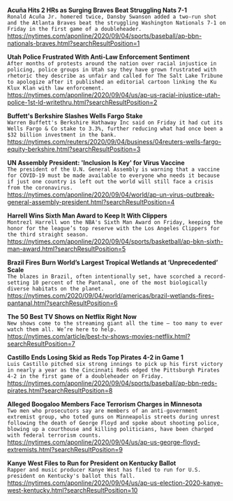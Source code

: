 **Acuña Hits 2 HRs as Surging Braves Beat Struggling Nats 7-1**\
`Ronald Acuña Jr. homered twice, Dansby Swanson added a two-run shot and the Atlanta Braves beat the struggling Washington Nationals 7-1 on Friday in the first game of a doubleheader.`\
https://nytimes.com/aponline/2020/09/04/sports/baseball/ap-bbn-nationals-braves.html?searchResultPosition=1

**Utah Police Frustrated With Anti-Law Enforcement Sentiment**\
`After months of protests around the nation over racial injustice in policing, police groups in Utah say they have grown frustrated with rhetoric they describe as unfair and called for The Salt Lake Tribune to apologize after it published an editorial cartoon linking the Ku Klux Klan with law enforcement.`\
https://nytimes.com/aponline/2020/09/04/us/ap-us-racial-injustice-utah-police-1st-ld-writethru.html?searchResultPosition=2

**Buffett's Berkshire Slashes Wells Fargo Stake**\
`Warren Buffett's Berkshire Hathaway Inc said on Friday it had cut its Wells Fargo & Co stake to 3.3%, further reducing what had once been a $32 billion investment in the bank.`\
https://nytimes.com/reuters/2020/09/04/business/04reuters-wells-fargo-equity-berkshire.html?searchResultPosition=3

**UN Assembly President: 'Inclusion Is Key' for Virus Vaccine**\
`The president of the U.N. General Assembly is warning that a vaccine for COVID-19 must be made available to everyone who needs it because if just one country is left out the world will still face a crisis from the coronavirus.`\
https://nytimes.com/aponline/2020/09/04/world/ap-un-virus-outbreak-general-assembly-president.html?searchResultPosition=4

**Harrell Wins Sixth Man Award to Keep It With Clippers**\
`Montrezl Harrell won the NBA's Sixth Man Award on Friday, keeping the honor for the league’s top reserve with the Los Angeles Clippers for the third straight season.`\
https://nytimes.com/aponline/2020/09/04/sports/basketball/ap-bkn-sixth-man-award.html?searchResultPosition=5

**Brazil Fires Burn World’s Largest Tropical Wetlands at ‘Unprecedented’ Scale**\
`The blazes in Brazil, often intentionally set, have scorched a record-setting 10 percent of the Pantanal, one of the most biologically diverse habitats on the planet.`\
https://nytimes.com/2020/09/04/world/americas/brazil-wetlands-fires-pantanal.html?searchResultPosition=6

**The 50 Best TV Shows on Netflix Right Now**\
`New shows come to the streaming giant all the time — too many to ever watch them all. We’re here to help.`\
https://nytimes.com/article/best-tv-shows-movies-netflix.html?searchResultPosition=7

**Castillo Ends Losing Skid as Reds Top Pirates 4-2 in Game 1**\
`Luis Castillo pitched six strong innings to pick up his first victory in nearly a year as the Cincinnati Reds edged the Pittsburgh Pirates 4-2 in the first game of a doubleheader on Friday.`\
https://nytimes.com/aponline/2020/09/04/sports/baseball/ap-bbn-reds-pirates.html?searchResultPosition=8

**Alleged Boogaloo Members Face Terrorism Charges in Minnesota**\
`Two men who prosecutors say are members of an anti-government extremist group, who toted guns on Minneapolis streets during unrest following the death of George Floyd and spoke about shooting police, blowing up a courthouse and killing politicians, have been charged with federal terrorism counts.`\
https://nytimes.com/aponline/2020/09/04/us/ap-us-george-floyd-extremists.html?searchResultPosition=9

**Kanye West Files to Run for President on Kentucky Ballot**\
`Rapper and music producer Kanye West has filed to run for U.S. president on Kentucky's ballot this fall.`\
https://nytimes.com/aponline/2020/09/04/us/ap-us-election-2020-kanye-west-kentucky.html?searchResultPosition=10

